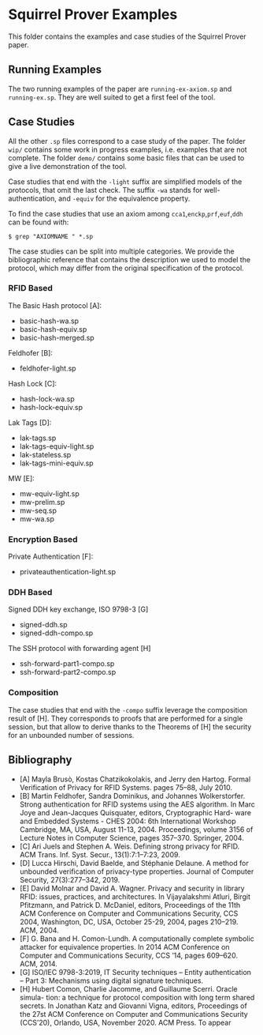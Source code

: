 # Squirrel Prover Examples

This folder contains the examples and case studies of the Squirrel Prover paper.

## Running Examples

The two running examples of the paper are `running-ex-axiom.sp` and
`running-ex.sp`. They are well suited to get a first feel of the tool.

## Case Studies

All the other `.sp` files correspond to a case study of the paper. The folder
`wip/` contains some work in progress examples, i.e. examples that are not
complete. The folder `demo/` contains some basic files that can be used to give
a live demonstration of the tool.

Case studies that end with the `-light` suffix are simplified models of the
protocols, that omit the last check. The suffix `-wa` stands for
well-authentication, and `-equiv` for the equivalence property.

To find the case studies that use an axiom among `cca1`,`enckp`,`prf`,`euf`,`ddh` can be found with:
```
$ grep "AXIOMNAME " *.sp
```

The case studies can be split into multiple categories. We provide the
bibliographic reference that contains the description we used to model the
protocol, which may differ from the original specification of the protocol.

### RFID Based

The Basic Hash protocol [A]:
 - basic-hash-wa.sp
 - basic-hash-equiv.sp
 - basic-hash-merged.sp

 Feldhofer [B]:
 - feldhofer-light.sp

 Hash Lock [C]:
 - hash-lock-wa.sp
 - hash-lock-equiv.sp

 Lak Tags [D]:
 - lak-tags.sp
 - lak-tags-equiv-light.sp
 - lak-stateless.sp
 - lak-tags-mini-equiv.sp

 MW [E]:
 - mw-equiv-light.sp
 - mw-prelim.sp
 - mw-seq.sp
 - mw-wa.sp

### Encryption Based

Private Authentication [F]:
 - privateauthentication-light.sp

### DDH Based

Signed DDH key exchange, ISO 9798-3 [G]
 - signed-ddh.sp
 - signed-ddh-compo.sp

The SSH protocol with forwarding agent [H]
 - ssh-forward-part1-compo.sp
 - ssh-forward-part2-compo.sp


### Composition

The case studies that end with the `-compo` suffix leverage the composition
result of [H]. They corresponds to proofs that are performed for a single
session, but that allow to derive thanks to the Theorems of [H] the security for
an unbounded number of sessions.

## Bibliography

 - [A] Mayla Brusò, Kostas Chatzikokolakis, and Jerry den Hartog. Formal
Verification of Privacy for RFID Systems. pages 75–88, July 2010.
 - [B] Martin Feldhofer, Sandra Dominikus, and Johannes Wolkerstorfer.
Strong authentication for RFID systems using the AES algorithm. In
Marc Joye and Jean-Jacques Quisquater, editors, Cryptographic Hard-
ware and Embedded Systems - CHES 2004: 6th International Workshop
Cambridge, MA, USA, August 11-13, 2004. Proceedings, volume 3156
of Lecture Notes in Computer Science, pages 357–370. Springer, 2004.
 - [C] Ari Juels and Stephen A. Weis. Defining strong privacy for RFID. ACM
Trans. Inf. Syst. Secur., 13(1):7:1–7:23, 2009.
 - [D] Lucca Hirschi, David Baelde, and Stéphanie Delaune. A method for
unbounded verification of privacy-type properties. Journal of Computer
Security, 27(3):277–342, 2019.
 - [E] David Molnar and David A. Wagner. Privacy and security in library
RFID: issues, practices, and architectures. In Vijayalakshmi Atluri,
Birgit Pfitzmann, and Patrick D. McDaniel, editors, Proceedings of the
11th ACM Conference on Computer and Communications Security, CCS
2004, Washington, DC, USA, October 25-29, 2004, pages 210–219.
ACM, 2004.
 - [F] G. Bana and H. Comon-Lundh. A computationally complete symbolic
attacker for equivalence properties. In 2014 ACM Conference on
Computer and Communications Security, CCS ’14, pages 609–620.
ACM, 2014.
 - [G] ISO/IEC 9798-3:2019, IT Security techniques – Entity authentication –
Part 3: Mechanisms using digital signature techniques.
 - [H] Hubert Comon, Charlie Jacomme, and Guillaume Scerri. Oracle simula-
tion: a technique for protocol composition with long term shared secrets.
In Jonathan Katz and Giovanni Vigna, editors, Proceedings of the 27st
ACM Conference on Computer and Communications Security (CCS’20),
Orlando, USA, November 2020. ACM Press. To appear
